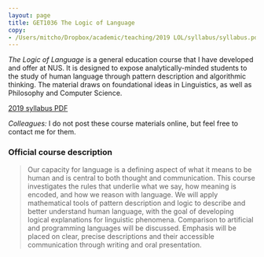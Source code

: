 ```yaml
---
layout: page
title: GET1036 The Logic of Language
copy:
- /Users/mitcho/Dropbox/academic/teaching/2019 LOL/syllabus/syllabus.pdf
---
```


*The Logic of Language* is a general education course that I have developed and offer at NUS. It is designed to expose analytically-minded students to the study of human language through pattern description and algorithmic thinking. The material draws on foundational ideas in Linguistics, as well as Philosophy and Computer Science.

[2019 syllabus PDF](syllabus.pdf)

*Colleagues:* I do not post these course materials online, but feel free to contact me for them.

### Official course description

> Our capacity for language is a defining aspect of what it means to be human and is central to both thought and communication. This course investigates the rules that underlie what we say, how meaning is encoded, and how we reason with language. We will apply mathematical tools of pattern description and logic to describe and better understand human language, with the goal of developing logical explanations for linguistic phenomena. Comparison to artificial and programming languages will be discussed. Emphasis will be placed on clear, precise descriptions and their accessible communication through writing and oral presentation.